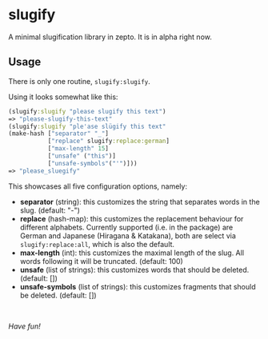 # slugify

A minimal slugification library in zepto. It is in alpha right now.

## Usage

There is only one routine, `slugify:slugify`.

Using it looks somewhat like this:
```clojure
(slugify:slugify "please slugify this text")
=> "please-slugify-this-text"
(slugify:slugify "ple'ase slügify this text" 
(make-hash ["separator" "_"]
           ["replace" slugify:replace:german]
           ["max-length" 15]
           ["unsafe" ("this")]
           ["unsafe-symbols"("'")]))
=> "please_sluegify"
```

This showcases all five configuration options, namely:
* **separator** (string): this customizes the string that separates words in the slug. (default: "-")
* **replace** (hash-map): this customizes the replacement behaviour for different alphabets.
                         Currently supported (i.e. in the package) are German and Japanese
                         (Hiragana & Katakana), both are select via `slugify:replace:all`,
                         which is also the default.
* **max-length** (int): this customizes the maximal length of the slug. All words following it
                       will be truncated. (default: 100)
* **unsafe** (list of strings): this customizes words that should be deleted. (default: [])
* **unsafe-symbols** (list of strings): this customizes fragments that should be deleted. (default: [])

<br/>

*Have fun!*
